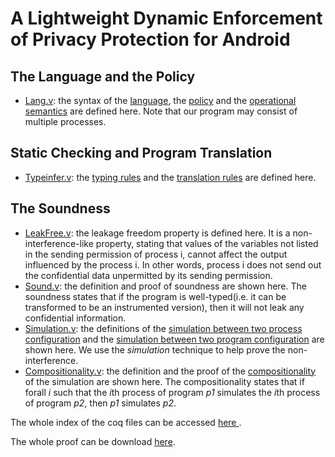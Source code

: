 # A Lightweight Dynamic Enforcement of Privacy Protection for Android


## The Language and the Policy
* [Lang.v](doc/lib.lang.Lang.html): the syntax of the [language](doc/lib.lang.Lang.html#lab3), 
    the [policy](doc/lib.lang.Lang.html#lab2) and the
    [operational semantics](doc/lib.lang.Lang.html#lab7) are defined here.
    Note that our program may consist of multiple processes.
## Static Checking and Program Translation
* [Typeinfer.v](doc/lib.typechecking.Typeinfer.html): the [typing rules](doc/lib.typechecking.Typeinfer.html#lab20) 
    and the [translation rules](doc/lib.typechecking.Typeinfer.html#lab21) are
    defined here.

## The Soundness
* [LeakFree.v](doc/lib.soundness.LeakFree.html): the leakage freedom property is
    defined here. It is a non-interference-like property, stating that 
    values of the variables not listed in the sending permission of process i,
    cannot affect the output influenced by the process i.
    In other words, process i does not send out the confidential data 
    unpermitted by its sending permission.
* [Sound.v](doc/lib.soundness.Sound.html): the definition and proof of soundness are shown here. The
    soundness states that if the program is well-typed(i.e. it can be transformed
    to be an instrumented version), then it will not leak 
    any confidential information.
* [Simulation.v](doc/lib.soundness.simulation.Simulation.html): the definitions of
    the [simulation between two process configuration](doc/lib.soundness.simulation.Simulation.html#TSim) and
    the [simulation between two program configuration](doc/lib.soundness.simulation.Simulation.html#PSim) are shown here.
    We use the *simulation* technique to help prove the non-interference.
* [Compositionality.v](doc/lib.soundness.simulation.Compositionality.html): the
    definition and the proof of the [compositionality](doc/lib.soundness.simulation.Compositionality.html#Compositionality) of the simulation are shown
    here. The compositionality states that if forall *i* such that the *i*th 
    process of program *p1* simulates the *i*th process of program *p2*,
    then *p1*  simulates *p2*.
    

The whole index of the coq files can be accessed [here ](doc/index.html).

The whole proof can be download
[here](https://raw.githubusercontent.com/formal-android-security/formal-android-security.github.io/master/coq_proof_8.7.zip).
